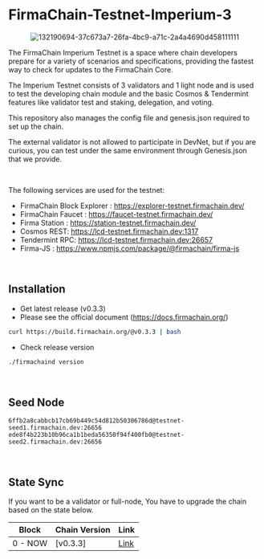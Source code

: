 # FirmaChain-Testnet-Imperium-3


<center>

![132190694-37c673a7-26fa-4bc9-a71c-2a4a4690d458111111](https://user-images.githubusercontent.com/5277080/132265516-b6373d15-133c-41f3-a093-a93c34155c13.png) 



</center>

The FirmaChain Imperium Testnet is a space where chain developers prepare for a variety of scenarios and specifications, providing the fastest way to check for updates to the FirmaChain Core.

The Imperium Testnet consists of 3 validators and 1 light node and is used to test the developing chain module and the basic Cosmos & Tendermint features like validator test and staking, delegation, and voting.

This repository also manages the config file and genesis.json required to set up the chain.

The external validator is not allowed to participate in DevNet, but if you are curious, you can test under the same environment through Genesis.json that we provide.

<br>

The following services are used for the testnet:
 - FirmaChain Block Explorer : https://explorer-testnet.firmachain.dev/
 - FirmaChain Faucet : https://faucet-testnet.firmachain.dev/
 - Firma Station : https://station-testnet.firmachain.dev/
 - Cosmos REST: https://lcd-testnet.firmachain.dev:1317
 - Tendermint RPC: https://lcd-testnet.firmachain.dev:26657
 - Firma-JS : https://www.npmjs.com/package/@firmachain/firma-js

<br>

## Installation
 * Get latest release (v0.3.3)
 * Please see the official document (https://docs.firmachain.org/)
```sh
curl https://build.firmachain.org/@v0.3.3 | bash
```

* Check release version
```sh
./firmachaind version
```

<br>

## Seed Node

```
6ffb2a8cabbcb17cb69b449c54d812b50306786d@testnet-seed1.firmachain.dev:26656
ede8f4b223b10b96ca1b1beda56350f94f400fb0@testnet-seed2.firmachain.dev:26656
```
<br>

## State Sync
If you want to be a validator or full-node, You have to upgrade the chain based on the state below.

|Block | Chain Version|Link|
|--------|-----------|-----------|
|0 - NOW|[v0.3.3]|[Link](https://github.com/firmachain/firmachain/releases/tag/v0.3.3)|




